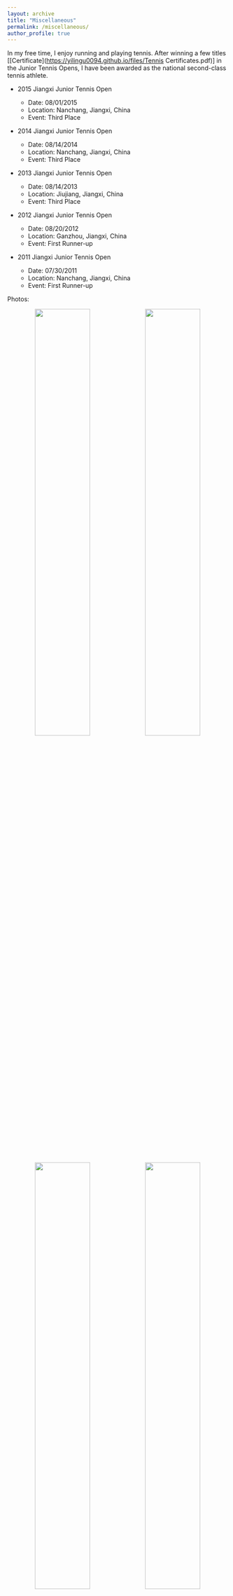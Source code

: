 ```yaml
---
layout: archive
title: "Miscellaneous"
permalink: /miscellaneous/
author_profile: true
---
```

In my free time, I enjoy running and playing tennis. After winning a few titles \[[Certificate](https://yilingu0094.github.io/files/Tennis Certificates.pdf)\] in the Junior Tennis Opens, I have been awarded as the national second-class tennis athlete. 

+ 2015 Jiangxi Junior Tennis Open

  - Date: 08/01/2015
  - Location: Nanchang, Jiangxi, China
  - Event: Third Place

+ 2014 Jiangxi Junior Tennis Open

  - Date: 08/14/2014
  - Location: Nanchang, Jiangxi, China
  - Event: Third Place

+ 2013 Jiangxi Junior Tennis Open

  - Date: 08/14/2013
  - Location: Jiujiang, Jiangxi, China
  - Event: Third Place
  
+ 2012 Jiangxi Junior Tennis Open

  - Date: 08/20/2012
  - Location: Ganzhou, Jiangxi, China
  - Event: First Runner-up  

+ 2011 Jiangxi Junior Tennis Open

  - Date: 07/30/2011
  - Location: Nanchang, Jiangxi, China
  - Event: First Runner-up
  
Photos:

<div align=center>
<img src=" /images/29.jpg " width="50%"><img src=" /images/30.jpg " width="50%">
</div>

<div align=center>
<img src=" /images/31.jpg " width="50%"><img src=" /images/32.jpg " width="50%">
</div>

<div align=center>
<img src=" /images/33.jpg " width="50%"><img src=" /images/34.jpg " width="50%">
</div>

<div align=center>
<img src=" /images/35.jpg " width="50%"><img src=" /images/36.jpg " width="50%">
</div>

Currently, I'm also the member of CUHK-SZ tennis team, and responsible for teaching some tennis learners.

Photos:

<div align=center>
<img src=" /images/37.jpg " width="50%"><img src=" /images/38.jpg " width="50%">
</div>

<div align=center>
<img src=" /images/39.jpg " width="50%"><img src=" /images/40.jpg " width="50%">
</div>

